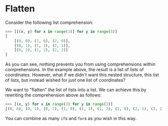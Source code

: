 # Flatten

Consider the following list comprehension:

```python
>>> [[(x, y) for x in range(3)] for y in range(3)]
[
    [(0, 0), (1, 0), (2, 0)],
    [(0, 1), (1, 1), (2, 1)],
    [(0, 2), (1, 2), (2, 2)]
]
```

As you can see, nothing prevents you from using comprehensions within comprehensions.
In the example above, the result is a list of lists of coordinates.
However, what if we didn't want this nested structure, this list of lists, but instead
wished for just one list of coordinates?

We want to "flatten" the list of lists into a list.
We can achieve this by rewriting the comprehension above as follows:

```python
>>> [(x, y) for x in range(3) for y in range(3)]
[(0, 0), (0, 1), (0, 2), (1, 0), (1, 1), (1, 2), (2, 0), (2, 1), (2, 2)]
```

You can combine as many `if`s and `for`s as you wish in this way.
